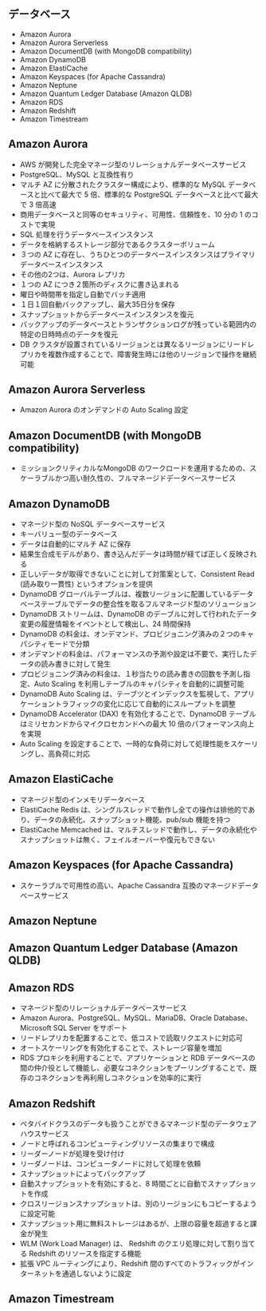 ## データベース

* Amazon Aurora
* Amazon Aurora Serverless
* Amazon DocumentDB (with MongoDB compatibility)
* Amazon DynamoDB
* Amazon ElastiCache
* Amazon Keyspaces (for Apache Cassandra)
* Amazon Neptune
* Amazon Quantum Ledger Database (Amazon QLDB)
* Amazon RDS
* Amazon Redshift
* Amazon Timestream

## Amazon Aurora
* AWS が開発した完全マネージ型のリレーショナルデータベースサービス
* PostgreSQL、MySQL と互換性有り
* マルチ AZ に分散されたクラスター構成により、標準的な MySQL データベースと比べて最大で 5 倍、標準的な PostgreSQL データベースと比べて最大で 3 倍高速
* 商用データベースと同等のセキュリティ、可用性、信頼性を、10 分の 1 のコストで実現
* SQL 処理を行うデータベースインスタンス
* データを格納するストレージ部分であるクラスターボリューム
* ３つの AZ に存在し、うちひとつのデータベースインスタンスはプライマリデータベースインスタンス
* その他の2つは、Aurora レプリカ
* １つの AZ につき２箇所のディスクに書き込まれる
* 曜日や時間帯を指定し自動でバッチ適用
* １日１回自動バックアップし、最大35日分を保存
* スナップショットからデータベースインスタンスを復元
* バックアップのデータベースとトランザクションログが残っている範囲内の特定の日時時点のデータを復元
* DB クラスタが設置されているリージョンとは異なるリージョンにリードレプリカを複数作成することで、障害発生時には他のリージョンで操作を継続可能

## Amazon Aurora Serverless
* Amazon Aurora のオンデマンドの Auto Scaling 設定

## Amazon DocumentDB (with MongoDB compatibility)
* ミッションクリティカルなMongoDB のワークロードを運用するための、スケーラブルかつ高い耐久性の、フルマネージドデータベースサービス

## Amazon DynamoDB
* マネージド型の NoSQL データベースサービス
* キーバリュー型のデータベース
* データは自動的にマルチ AZ に保存
* 結果生合成モデルがあり、書き込んだデータは時間が経てば正しく反映される
* 正しいデータが取得できないことに対して対策案として、Consistent Read (読み取り一貫性) というオプションを提供
* DynamoDB グローバルテーブルは、複数リージョンに配置しているデータベーステーブルでデータの整合性を取るフルマネージド型のソリューション
* DynamoDB ストリームは、DynamoDB のデーブルに対して行われたデータ変更の履歴情報をイベントとして検出し、24 時間保持
* DynamoDB の料金は、オンデマンド、プロビジョニング済みの２つのキャパシティモードで分類
* オンデマンドの料金は、パフォーマンスの予測や設定は不要で、実行したデータの読み書きに対して発生
* プロビジョニング済みの料金は、１秒当たりの読み書きの回数を予測し指定、Auto Scaling を利用しテーブルのキャパシティを自動的に調整可能
* DynamoDB Auto Scaling は、テーブツとインデックスを監視して、アプリケーショントラフィックの変化に応じて自動的にスループットを調整
* DynamoDB Accelerator (DAX) を有効化することで、DynamoDB テーブルはミリセカンドからマイクロセカンドへの最大 10 倍のパフォーマンス向上を実現
* Auto Scaling を設定することで、一時的な負荷に対して処理性能をスケーリングし、高負荷に対応

## Amazon ElastiCache
* マネージド型のインメモリデータベース
* ElastiCache Redis は、シングルスレッドで動作し全ての操作は排他的であり、データの永続化、スナップショット機能、pub/sub 機能を持つ
* ElastiCache Memcached は、マルチスレッドで動作し、データの永続化やスナップショットは無く、フェイルオーバーや復元もできない

## Amazon Keyspaces (for Apache Cassandra)
* スケーラブルで可用性の高い、Apache Cassandra 互換のマネージドデータベースサービス

## Amazon Neptune

## Amazon Quantum Ledger Database (Amazon QLDB)

## Amazon RDS
* マネージド型のリレーショナルデータベースサービス
* Amazon Aurora、PostgreSQL、MySQL、MariaDB、Oracle Database、Microsoft SQL Server をサポート
* リードレプリカを配置することで、低コストで読取リクエストに対応可
* オートスケーリングを有効化することで、ストレージ容量を増加
* RDS プロキシを利用することで、アプリケーションと RDB データベースの間の仲介役として機能し、必要なコネクションをプーリングすることで、既存のコネクションを再利用しコネクションを効率的に実行

## Amazon Redshift
* ペタバイドクラスのデータも扱うことができるマネージド型のデータウェアハウスサービス
* ノードと呼ばれるコンピューティングリソースの集まりで構成
* リーダーノードが処理を受け付け
* リーダノードは、コンピュータノードに対して処理を依頼
* スナップショットによってバックアップ
* 自動スナップショットを有効にすると、8 時間ごとに自動でスナップショットを作成
* クロスリージョンスナップショットは、別のリージョンにもコピーするように設定可能
* スナップショット用に無料ストレージはあるが、上限の容量を超過すると課金が発生
* WLM (Work Load Manager) は、 Redshift のクエリ処理に対して割り当てる Redshift のリソースを指定する機能
* 拡張 VPC ルーティングにより、Redshift 間のすべてのトラフィックがインターネットを通過しないように設定

## Amazon Timestream
